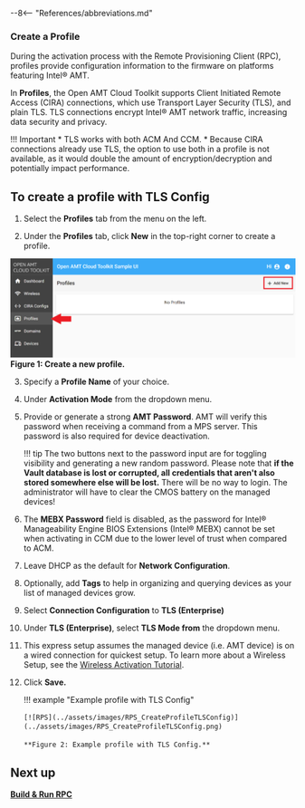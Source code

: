 --8<-- "References/abbreviations.md"

### Create a Profile

During the activation process with the Remote Provisioning Client (RPC), profiles provide configuration information to the firmware on platforms featuring Intel® AMT.

In **Profiles**, the Open AMT Cloud Toolkit supports Client Initiated Remote Access (CIRA) connections, which use Transport Layer Security (TLS), and plain TLS. TLS connections encrypt Intel® AMT network traffic, increasing data security and privacy. 

!!! Important
    * TLS works with both ACM And CCM.
    * Because CIRA connections already use TLS, the option to use both in a profile is not available, as it would double the amount of encryption/decryption and potentially impact performance.

## To create a profile with TLS Config

1. Select the **Profiles** tab from the menu on the left.

2. Under the **Profiles** tab, click **New** in the top-right corner to create a profile.

  [![RPS](../assets/images/RPS_NewProfile.png)](../assets/images/RPS_NewProfile.png)
    **Figure 1: Create a new profile.**

3. Specify a **Profile Name** of your choice.

4. Under **Activation Mode** from the dropdown menu.

5. Provide or generate a strong **AMT Password**. AMT will verify this password when receiving a command from a MPS server. This password is also required for device deactivation.

     !!! tip
        The two buttons next to the password input are for toggling visibility and generating a new random password. Please note that **if the Vault database is lost or corrupted, all credentials that aren't also stored somewhere else will be lost.** There will be no way to login. The administrator will have to clear the CMOS battery on the managed devices!
   
7. The **MEBX Password** field is disabled, as the password for Intel® Manageability Engine BIOS Extensions (Intel® MEBX) cannot be set when activating in CCM due to the lower level of trust when compared to ACM.

8. Leave DHCP as the default for **Network Configuration**.

9. Optionally, add **Tags** to help in organizing and querying devices as your list of managed devices grow.

10. Select **Connection Configuration** to **TLS (Enterprise)**

11. Under **TLS (Enterprise)**, select **TLS Mode from** the dropdown menu. 

12. This express setup assumes the managed device (i.e. AMT device) is on a wired connection for quickest setup.  To learn more about a Wireless Setup, see the [Wireless Activation Tutorial](../Tutorials/createWiFiConfig.md).

13. Click **Save.**

    !!! example "Example profile with TLS Config"
        
        [![RPS](../assets/images/RPS_CreateProfileTLSConfig)](../assets/images/RPS_CreateProfileTLSConfig.png)
        
        **Figure 2: Example profile with TLS Config.**

## Next up
**[Build & Run RPC](../GetStarted/buildRPC.md)**

